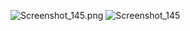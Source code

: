 ![Screenshot_145.png](../../Desktop/%D0%A1%D0%BA%D1%80%D0%B8%D0%BD%D1%88%D0%BE%D1%82%D1%8B/Screenshot_145.png)
![Screenshot_145](https://github.com/user-attachments/assets/48741d35-5290-43e2-a904-4c72a7279565)
